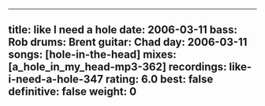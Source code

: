 
---
title: like I need a hole
date: 2006-03-11
bass:	Rob
drums:	Brent
guitar:	Chad
day: 2006-03-11
songs: [hole-in-the-head]
mixes: [a_hole_in_my_head-mp3-362]
recordings: like-i-need-a-hole-347
rating: 6.0
best: false
definitive: false
weight: 0
---

